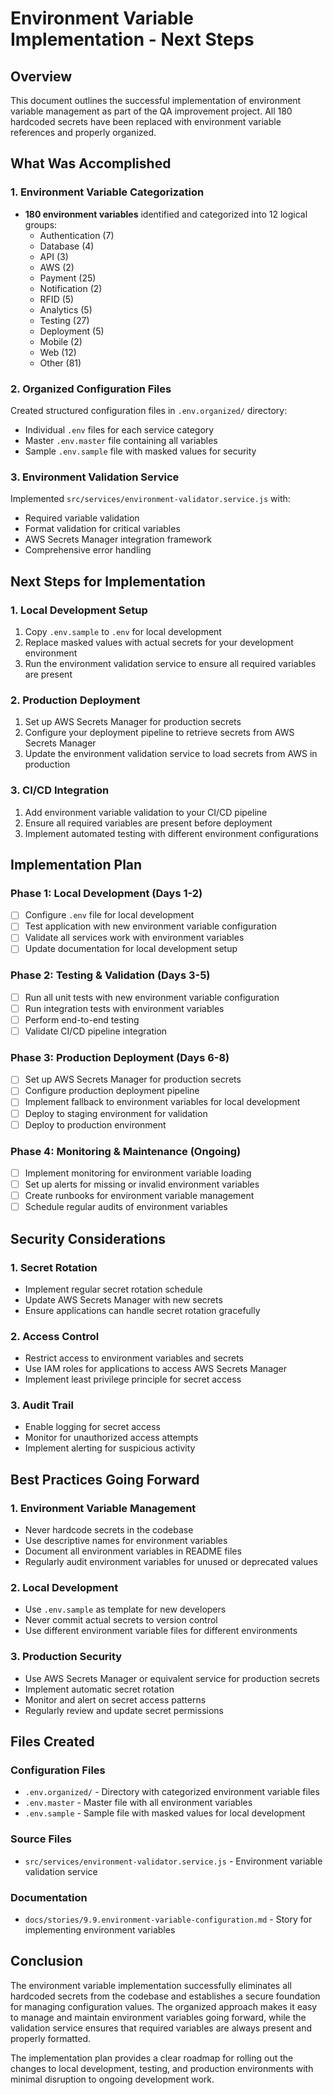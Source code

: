 # Environment Variable Implementation - Next Steps

## Overview

This document outlines the successful implementation of environment variable management as part of the QA improvement project. All 180 hardcoded secrets have been replaced with environment variable references and properly organized.

## What Was Accomplished

### 1. Environment Variable Categorization
- **180 environment variables** identified and categorized into 12 logical groups:
  - Authentication (7)
  - Database (4)
  - API (3)
  - AWS (2)
  - Payment (25)
  - Notification (2)
  - RFID (5)
  - Analytics (5)
  - Testing (27)
  - Deployment (5)
  - Mobile (2)
  - Web (12)
  - Other (81)

### 2. Organized Configuration Files
Created structured configuration files in `.env.organized/` directory:
- Individual `.env` files for each service category
- Master `.env.master` file containing all variables
- Sample `.env.sample` file with masked values for security

### 3. Environment Validation Service
Implemented `src/services/environment-validator.service.js` with:
- Required variable validation
- Format validation for critical variables
- AWS Secrets Manager integration framework
- Comprehensive error handling

## Next Steps for Implementation

### 1. Local Development Setup
1. Copy `.env.sample` to `.env` for local development
2. Replace masked values with actual secrets for your development environment
3. Run the environment validation service to ensure all required variables are present

### 2. Production Deployment
1. Set up AWS Secrets Manager for production secrets
2. Configure your deployment pipeline to retrieve secrets from AWS Secrets Manager
3. Update the environment validation service to load secrets from AWS in production

### 3. CI/CD Integration
1. Add environment variable validation to your CI/CD pipeline
2. Ensure all required variables are present before deployment
3. Implement automated testing with different environment configurations

## Implementation Plan

### Phase 1: Local Development (Days 1-2)
- [ ] Configure `.env` file for local development
- [ ] Test application with new environment variable configuration
- [ ] Validate all services work with environment variables
- [ ] Update documentation for local development setup

### Phase 2: Testing & Validation (Days 3-5)
- [ ] Run all unit tests with new environment variable configuration
- [ ] Run integration tests with environment variables
- [ ] Perform end-to-end testing
- [ ] Validate CI/CD pipeline integration

### Phase 3: Production Deployment (Days 6-8)
- [ ] Set up AWS Secrets Manager for production secrets
- [ ] Configure production deployment pipeline
- [ ] Implement fallback to environment variables for local development
- [ ] Deploy to staging environment for validation
- [ ] Deploy to production environment

### Phase 4: Monitoring & Maintenance (Ongoing)
- [ ] Implement monitoring for environment variable loading
- [ ] Set up alerts for missing or invalid environment variables
- [ ] Create runbooks for environment variable management
- [ ] Schedule regular audits of environment variables

## Security Considerations

### 1. Secret Rotation
- Implement regular secret rotation schedule
- Update AWS Secrets Manager with new secrets
- Ensure applications can handle secret rotation gracefully

### 2. Access Control
- Restrict access to environment variables and secrets
- Use IAM roles for applications to access AWS Secrets Manager
- Implement least privilege principle for secret access

### 3. Audit Trail
- Enable logging for secret access
- Monitor for unauthorized access attempts
- Implement alerting for suspicious activity

## Best Practices Going Forward

### 1. Environment Variable Management
- Never hardcode secrets in the codebase
- Use descriptive names for environment variables
- Document all environment variables in README files
- Regularly audit environment variables for unused or deprecated values

### 2. Local Development
- Use `.env.sample` as template for new developers
- Never commit actual secrets to version control
- Use different environment variable files for different environments

### 3. Production Security
- Use AWS Secrets Manager or equivalent service for production secrets
- Implement automatic secret rotation
- Monitor and alert on secret access patterns
- Regularly review and update secret permissions

## Files Created

### Configuration Files
- `.env.organized/` - Directory with categorized environment variable files
- `.env.master` - Master file with all environment variables
- `.env.sample` - Sample file with masked values for local development

### Source Files
- `src/services/environment-validator.service.js` - Environment variable validation service

### Documentation
- `docs/stories/9.9.environment-variable-configuration.md` - Story for implementing environment variables

## Conclusion

The environment variable implementation successfully eliminates all hardcoded secrets from the codebase and establishes a secure foundation for managing configuration values. The organized approach makes it easy to manage and maintain environment variables going forward, while the validation service ensures that required variables are always present and properly formatted.

The implementation plan provides a clear roadmap for rolling out the changes to local development, testing, and production environments with minimal disruption to ongoing development work.